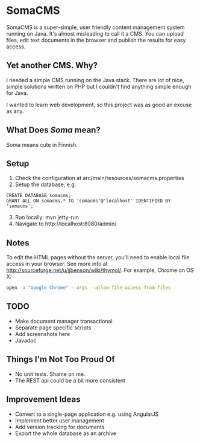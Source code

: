 SomaCMS
=========
SomaCMS is a super-simple, user friendly content management system running on Java. It's almost misleading to call it a
 CMS. You can upload files, edit text documents in the browser and publish the results for easy access.

Yet another CMS. Why?
---------------------
I needed a simple CMS running on the Java stack. There are lot of nice, simple solutions written on PHP but I couldn't
find anything simple enough for Java.

I wanted to learn web development, so this project was as good an excuse as any.

What Does *Soma* mean?
----------------------
Soma means cute in Finnish.

Setup
-----
1. Check the configuration at arc/main/resources/somacms.properties
2. Setup the database, e.g.
```mysql
CREATE DATABASE somacms;
GRANT ALL ON somacms.* TO 'somacms'@'localhost' IDENTIFIED BY 'somacms';
```
3. Run locally: mvn jetty-run
4. Navigate to http://localhost:8080/admin/

Notes
-----
To edit the HTML pages without the server, you'll need to enable local file access in your browser. See more info at
http://sourceforge.net/u/jjbenson/wiki/thymol/. For example, Chrome on OS X:
```bash
open -a "Google Chrome" --args --allow-file-access-from-files
```

TODO
----
* Make document manager transactional
* Separate page specific scripts
* Add screenshots here
* Javadoc


Things I'm Not Too Proud Of
---------------------------
* No unit tests. Shame on me.
* The REST api could be a bit more consistent

Improvement Ideas
-----------------
* Convert to a single-page application e.g. using AngularJS
* Implement better user management
* Add version tracking for documents
* Export the whole database as an archive
